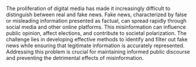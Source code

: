 The proliferation of digital media has made it increasingly difficult to distinguish between real and fake news. Fake news, characterized by false or misleading information presented as factual, can spread rapidly through social media and other online platforms. This misinformation can influence public opinion, affect elections, and contribute to societal polarization. The challenge lies in developing effective methods to identify and filter out fake news while ensuring that legitimate information is accurately represented. 
Addressing this problem is crucial for maintaining informed public discourse and preventing the detrimental effects of misinformation.
